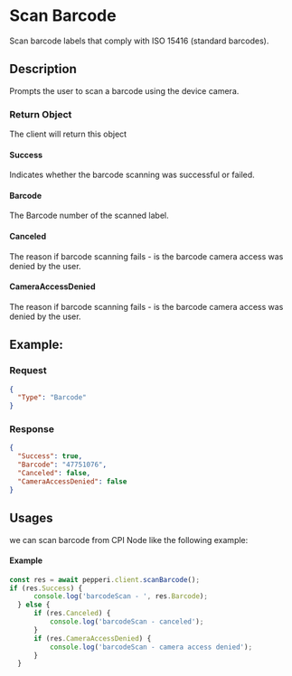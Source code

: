 # Scan Barcode
Scan barcode labels that comply with ISO 15416 (standard barcodes).

## Description
Prompts the user to scan a barcode using the device camera.
### Return Object
The client will return this object

#### Success
Indicates whether the barcode scanning was successful or failed.
#### Barcode
The Barcode number of the scanned label. 
#### Canceled
The reason if barcode scanning fails - is the barcode camera access was denied by the user. 
#### CameraAccessDenied
The reason if barcode scanning fails - is the barcode camera access was denied by the user. 

## Example:

### Request
```json
{
  "Type": "Barcode"
}
```

### Response
```json
{
  "Success": true,
  "Barcode": "47751076",
  "Canceled": false,
  "CameraAccessDenied": false
}
```

## Usages
we can scan barcode from  CPI Node like the following example:

#### Example 
```typescript
const res = await pepperi.client.scanBarcode();
if (res.Success) {
      console.log('barcodeScan - ', res.Barcode);
  } else {
      if (res.Canceled) {
          console.log('barcodeScan - canceled');
      }
      if (res.CameraAccessDenied) {
          console.log('barcodeScan - camera access denied');
      }
  }

```
